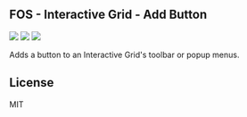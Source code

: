 ## FOS - Interactive Grid - Add Button

![](https://img.shields.io/badge/Plug--in_Type-Dynamic_Action-orange.svg) ![](https://img.shields.io/badge/APEX-19.2-success.svg) ![](https://img.shields.io/badge/APEX-20.1-success.svg)

<p>Adds a button to an Interactive Grid's toolbar or popup menus.</p>

## License

MIT


